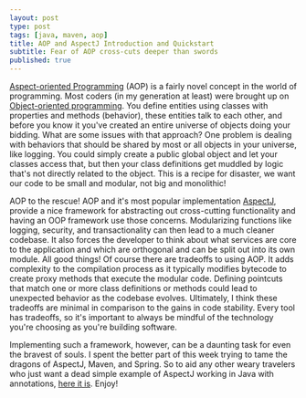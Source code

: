 ```yaml
---
layout: post
type: post
tags: [java, maven, aop]
title: AOP and AspectJ Introduction and Quickstart
subtitle: Fear of AOP cross-cuts deeper than swords
published: true
---
```


[Aspect-oriented Programming](https://en.wikipedia.org/wiki/Aspect-oriented_programming) (AOP) is a fairly novel concept in the world of programming.  Most coders (in my generation at least) were brought up on [Object-oriented programming](http://searchsoa.techtarget.com/definition/object-oriented-programming).  You define entities using classes with properties and methods (behavior), these entities talk to each other, and before you know it you've created an entire universe of objects doing your bidding.  What are some issues with that approach?  One problem is dealing with behaviors that should be shared by most or all objects in your universe, like logging.  You could simply create a public global object and let your classes access that, but then your class definitions get muddled by logic that's not directly related to the object.  This is a recipe for disaster, we want our code to be small and modular, not big and monolithic!

AOP to the rescue!  AOP and it's most popular implementation [AspectJ](https://eclipse.org/aspectj/doc/released/progguide/starting-aspectj.html), provide a nice framework for abstracting out cross-cutting functionality and having an OOP framework use those concerns.  Modularizing functions like logging, security, and transactionality can then lead to a much cleaner codebase.  It also forces the developer to think about what services are core to the application and which are orthogonal and can be split out into its own module.  All good things!  Of course there are tradeoffs to using AOP.  It adds complexity to the compilation process as it typically modifies bytecode to create proxy methods that execute the modular code.  Defining pointcuts that match one or more class definitions or methods could lead to unexpected behavior as the codebase evolves.  Ultimately, I think these tradeoffs are minimal in comparison to the gains in code stability.  Every tool has tradeoffs, so it's important to always be mindful of the technology you're choosing as you're building software.

Implementing such a framework, however, can be a daunting task for even the bravest of souls.  I spent the better part of this week trying to tame the dragons of AspectJ, Maven, and Spring.  So to aid any other weary travelers who just want a dead simple example of AspectJ working in Java with annotations, [here it is](https://github.com/josephpconley/aspectj-java-quickstart).  Enjoy!